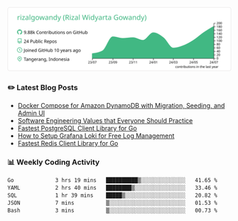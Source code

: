 ![profile-details](profile-summary-card-output/vue/0-profile-details.svg)

### :pencil2: Latest Blog Posts
<!-- BLOG-POST-LIST:START -->
- [Docker Compose for Amazon DynamoDB with Migration, Seeding, and Admin UI](https://medium.com/geekculture/docker-compose-for-amazon-dynamodb-with-migration-seeding-and-admin-ui-db11a348cc6a?source=rss-5763b0f1aba6------2)
- [Software Engineering Values that Everyone Should Practice](https://levelup.gitconnected.com/software-engineering-values-that-everyone-should-practice-c980d00cd103?source=rss-5763b0f1aba6------2)
- [Fastest PostgreSQL Client Library for Go](https://levelup.gitconnected.com/fastest-postgresql-client-library-for-go-579fa97909fb?source=rss-5763b0f1aba6------2)
- [How to Setup Grafana Loki for Free Log Management](https://levelup.gitconnected.com/how-to-setup-grafana-loki-for-free-log-management-ceb60558503c?source=rss-5763b0f1aba6------2)
- [Fastest Redis Client Library for Go](https://levelup.gitconnected.com/fastest-redis-client-library-for-go-7993f618f5ab?source=rss-5763b0f1aba6------2)
<!-- BLOG-POST-LIST:END -->

### 📊 Weekly Coding Activity
<!--START_SECTION:waka-->

```txt
Go             3 hrs 19 mins   ██████████▒░░░░░░░░░░░░░░   41.65 %
YAML           2 hrs 40 mins   ████████▒░░░░░░░░░░░░░░░░   33.46 %
SQL            1 hr 39 mins    █████▒░░░░░░░░░░░░░░░░░░░   20.82 %
JSON           7 mins          ▒░░░░░░░░░░░░░░░░░░░░░░░░   01.53 %
Bash           3 mins          ▒░░░░░░░░░░░░░░░░░░░░░░░░   00.73 %
```

<!--END_SECTION:waka-->
